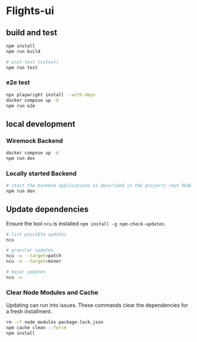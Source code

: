 # Flights-ui

## build and test

```bash
npm install
npm run build

# unit-test (vitest)
npm run test
```

### e2e test

```bash
npx playwright install --with-deps
docker compose up -d
npm run e2e
```

## local development

### Wiremock Backend

```bash
docker compose up -d
npm run dev
```

### Locally started Backend

```bash
# start the backend applications as described in the projects root README
npm run dev
```

## Update dependencies

Ensure the tool `ncu` is installed `npm install -g npm-check-updates`.

```bash
# list possible updates
ncu

# granular updates
ncu -u --target=patch
ncu -u --target=minor

# major updates
ncu -u
```

### Clear Node Modules and Cache

Updating can run into issues. These commands clear the dependencies for a fresh installment.

```bash
rm -rf node_modules package-lock.json
npm cache clean --force
npm install
```

